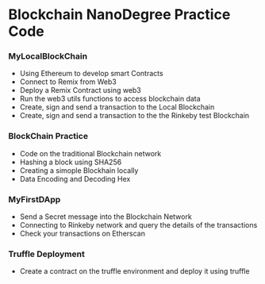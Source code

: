 # Blockchain NanoDegree Practice Code 

### MyLocalBlockChain 
- Using Ethereum to develop smart Contracts 
- Connect to Remix from Web3  
- Deploy a Remix Contract using web3  
- Run the web3 utils functions to access blockchain data  
- Create, sign and send a transaction to the Local Blockchain 
- Create, sign and send a transaction to the the Rinkeby test Blockchain


### BlockChain Practice
- Code on the traditional Blockchain network 
- Hashing a block using SHA256
- Creating a simople Blockhain locally
- Data Encoding and Decoding Hex


### MyFirstDApp
- Send a Secret message into the Blockchain Network
- Connecting to Rinkeby network and query the details of the transactions 
- Check your transactions on Etherscan


### Truffle Deployment
- Create a contract on the truffle environment and deploy it using truffle


